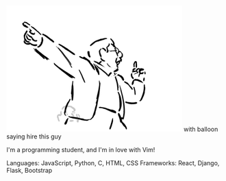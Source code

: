 <img src="/images/pointing.gif"> with balloon saying hire this guy

I'm a programming student, and I'm in love with Vim!

Languages: JavaScript, Python, C, HTML, CSS
Frameworks: React, Django, Flask, Bootstrap


<!--- 🔭 I’m currently working on ...-->
<!--- 🌱 I’m currently learning ...-->
<!--- 👯 I’m looking to collaborate on ...-->
<!--- 🤔 I’m looking for help with ...-->
<!--- 💬 Ask me about ...-->
<!--- 📫 How to reach me: ...-->
<!--- 😄 Pronouns: ...-->
<!--- ⚡ Fun fact: ...-->
